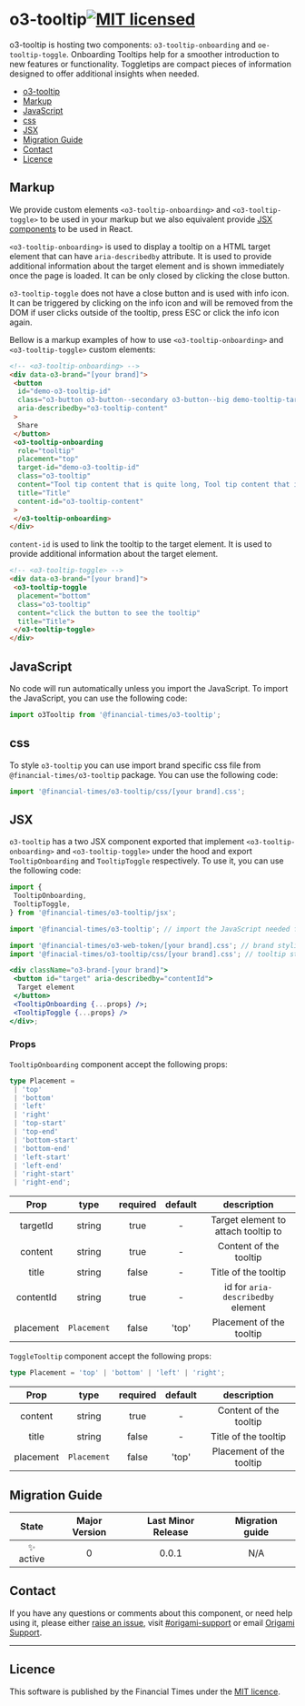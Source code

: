 # o3-tooltip[![MIT licensed](https://img.shields.io/badge/license-MIT-blue.svg)](#licence)

o3-tooltip is hosting two components: `o3-tooltip-onboarding` and `oe-tooltip-toggle`. Onboarding Tooltips help for a smoother introduction to new features or functionality. Toggletips are compact pieces of information designed to offer additional insights when needed.

- [o3-tooltip](#o3-tooltip)
- [Markup](#markup)
- [JavaScript](#javascript)
- [css](#css)
- [JSX](#jsx)
- [Migration Guide](#migration-guide)
- [Contact](#contact)
- [Licence](#licence)

## Markup

We provide custom elements `<o3-tooltip-onboarding>` and `<o3-tooltip-toggle>` to be used in your markup but we also equivalent provide [JSX components](#jsx) to be used in React.

`<o3-tooltip-onboarding>` is used to display a tooltip on a HTML target element that can have `aria-describedby` attribute. It is used to provide additional information about the target element and is shown immediately once the page is loaded. It can be only closed by clicking the close button.

`o3-tooltip-toggle` does not have a close button and is used with info icon. It can be triggered by clicking on the info icon and will be removed from the DOM if user clicks outside of the tooltip, press ESC or click the info icon again.

Bellow is a markup examples of how to use `<o3-tooltip-onboarding>` and `<o3-tooltip-toggle>` custom elements:

```html
<!-- <o3-tooltip-onboarding> -->
<div data-o3-brand="[your brand]">
 <button
  id="demo-o3-tooltip-id"
  class="o3-button o3-button--secondary o3-button--big demo-tooltip-target"
  aria-describedby="o3-tooltip-content"
 >
  Share
 </button>
 <o3-tooltip-onboarding
  role="tooltip"
  placement="top"
  target-id="demo-o3-tooltip-id"
  class="o3-tooltip"
  content="Tool tip content that is quite long, Tool tip content that is quite long, Tool tip content that is quite long"
  title="Title"
  content-id="o3-tooltip-content"
 >
 </o3-tooltip-onboarding>
</div>
```

`content-id` is used to link the tooltip to the target element. It is used to provide additional information about the target element.

```html
<!-- <o3-tooltip-toggle> -->
<div data-o3-brand="[your brand]">
 <o3-tooltip-toggle
  placement="bottom"
  class="o3-tooltip"
  content="click the button to see the tooltip"
  title="Title">
 </o3-tooltip-toggle>
</div>
```

## JavaScript

No code will run automatically unless you import the JavaScript. To import the JavaScript, you can use the following code:

```javascript
import o3Tooltip from '@financial-times/o3-tooltip';
```

## css

To style `o3-tooltip` you can use import brand specific css file from `@financial-times/o3-tooltip` package. You can use the following code:

```javascript
import '@financial-times/o3-tooltip/css/[your brand].css';
```

## JSX

`o3-tooltip` has a two JSX component exported that implement `<o3-tooltip-onboarding>` and `<o3-tooltip-toggle>` under the hood and export `TooltipOnboarding` and `TooltipToggle` respectively. To use it, you can use the following code:

```jsx
import {
 TooltipOnboarding,
 TooltipToggle,
} from '@financial-times/o3-tooltip/jsx';

import '@financial-times/o3-tooltip'; // import the JavaScript needed for custom elements

import '@financial-times/o3-web-token/[your brand].css'; // brand styling
import '@finacial-times/o3-tooltip/css/[your brand].css'; // tooltip styling

<div className="o3-brand-[your brand]">
 <button id="target" aria-describedby="contentId">
  Target element
 </button>
 <TooltipOnboarding {...props} />;
 <TooltipToggle {...props} />
</div>;
```

### Props

`TooltipOnboarding` component accept the following props:

```ts
type Placement =
 | 'top'
 | 'bottom'
 | 'left'
 | 'right'
 | 'top-start'
 | 'top-end'
 | 'bottom-start'
 | 'bottom-end'
 | 'left-start'
 | 'left-end'
 | 'right-start'
 | 'right-end';
```

|   Prop    |    type     | required | default |             description             |
| :-------: | :---------: | :------: | :-----: | :---------------------------------: |
| targetId  |   string    |   true   |    -    | Target element to attach tooltip to |
|  content  |   string    |   true   |    -    |       Content of the tooltip        |
|   title   |   string    |  false   |    -    |        Title of the tooltip         |
| contentId |   string    |   true   |    -    |  id for `aria-describedby` element  |
| placement | `Placement` |  false   |  'top'  |      Placement of the tooltip       |

`ToggleTooltip` component accept the following props:

```ts
type Placement = 'top' | 'bottom' | 'left' | 'right';
```

|   Prop    |    type     | required | default |       description        |
| :-------: | :---------: | :------: | :-----: | :----------------------: |
|  content  |   string    |   true   |    -    |  Content of the tooltip  |
|   title   |   string    |  false   |    -    |   Title of the tooltip   |
| placement | `Placement` |  false   |  'top'  | Placement of the tooltip |

## Migration Guide

|   State   | Major Version | Last Minor Release | Migration guide |
| :-------: | :-----------: | :----------------: | :-------------: |
| ✨ active |       0       |       0.0.1        |       N/A       |

## Contact

If you have any questions or comments about this component, or need help using it, please either [raise an issue](https://github.com/Financial-Times/o3-tooltip/issues), visit [#origami-support](https://financialtimes.slack.com/messages/origami-support/) or email [Origami Support](mailto:origami-support@ft.com).

---

## Licence

This software is published by the Financial Times under the [MIT licence](http://opensource.org/licenses/MIT).
